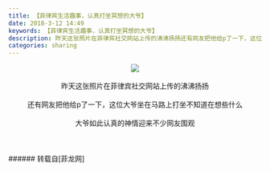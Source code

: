 ```yaml
---
title: 【菲律宾生活趣事，认真打坐冥想的大爷】
date: 2018-3-12 14:49
keywords: 【菲律宾生活趣事，认真打坐冥想的大爷】
description: 昨天这张照片在菲律宾社交网站上传的沸沸扬扬还有网友把他给p了一下，这位大爷坐在马路上打坐不知道在想些什么大爷如此认真的神情迎来不少网友围观$('flv_Ql7').innerHTML=(mobileplayer() ? "<iframe height='375' width='500' src='http://www.youtube.com/embed/1ZB7Tsuwi38' frameborder=0 allowfullscreen></iframe>" : AC_FL_RunContent('width', '500', 'height', '375', 'allowNetworking', 'internal', 'allowScriptAccess', 'never', 'src', 'http://www.youtube.com/v/1ZB7Tsuwi38&hl=zh_CN&fs=1', 'quality', 'high', 'bgcolor', '#ffffff', 'wmode', 'transparent', 'allowfullscreen', 'true'));
categories: sharing
---
```

<td class="t_f" id="postmessage_1183170">

<div align="center">

<img aid="784643" data-cf-modified-ad1c1b57af6509010dc797d1-="" file="data/attachment/forum/201803/12/144648rfvswfkris6evr88.jpg.thumb.jpg" id="aimg_784643" inpost="1" onclick="" onmouseover="" src="http://www.flw.ph/data/attachment/forum/201803/12/144648rfvswfkris6evr88.jpg" style="cursor:pointer" zoomfile="data/attachment/forum/201803/12/144648rfvswfkris6evr88.jpg"/>


</div><br/>
<div align="center">昨天这张照片在菲律宾社交网站上传的沸沸扬扬</div><br/>
<div align="center">还有网友把他给p了一下，这位大爷坐在马路上打坐不知道在想些什么</div><br/>
<div align="center">大爷如此认真的神情迎来不少网友围观</div><br/>
<div align="center"><span id="flv_Ql7"></span><script reload="1" type="ad1c1b57af6509010dc797d1-text/javascript">$('flv_Ql7').innerHTML=(mobileplayer() ? "<iframe height='375' width='500' src='http://www.youtube.com/embed/1ZB7Tsuwi38' frameborder=0 allowfullscreen></iframe>" : AC_FL_RunContent('width', '500', 'height', '375', 'allowNetworking', 'internal', 'allowScriptAccess', 'never', 'src', 'http://www.youtube.com/v/1ZB7Tsuwi38&hl=zh_CN&fs=1', 'quality', 'high', 'bgcolor', '#ffffff', 'wmode', 'transparent', 'allowfullscreen', 'true'));</script></div><br/>
<br/>
</td>
###### 转载自[菲龙网]